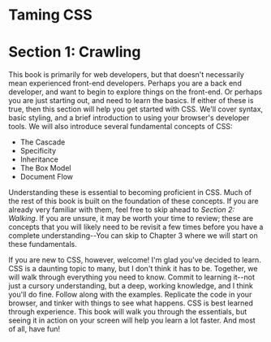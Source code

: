 # Taming CSS
# Section 1: Crawling

This book is primarily for web developers, but that doesn't necessarily mean experienced front-end developers.  Perhaps you are a back end developer, and want to begin to explore things on the front-end.  Or perhaps you are just starting out, and need to learn the basics.  If either of these is true, then this section will help you get started with CSS.  We'll cover syntax, basic styling, and a brief introduction to using your browser's developer tools.  We will also introduce several fundamental concepts of CSS:

 * The Cascade
 * Specificity
 * Inheritance
 * The Box Model
 * Document Flow

Understanding these is essential to becoming proficient in CSS.  Much of the rest of this book is built on the foundation of these concepts.  If you are already very familiar with them, feel free to skip ahead to *Section 2: Walking*.  If you are unsure, it may be worth your time to review; these are concepts that you will likely need to be revisit a few times before you have a complete understanding--You can skip to Chapter 3 where we will start on these fundamentals.

If you are new to CSS, however, welcome!  I'm glad you've decided to learn.  CSS is a daunting topic to many, but I don't think it has to be.  Together, we will walk through everything you need to know.  Commit to learning it--not just a cursory understanding, but a deep, working knowledge, and I think you'll do fine.  Follow along with the examples.  Replicate the code in your browser, and tinker with things to see what happens.  CSS is best learned through experience.  This book will walk you through the essentials, but seeing it in action on your screen will help you learn a lot faster.  And most of all, have fun!
